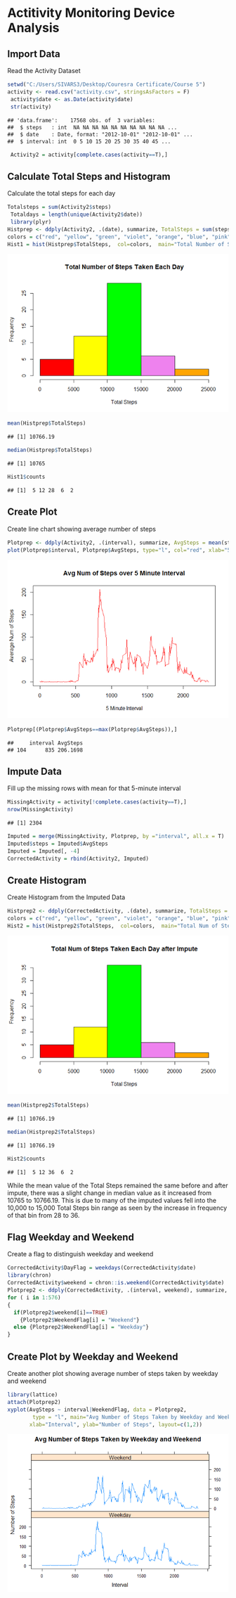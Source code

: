 # Actitivity Monitoring Device Analysis



## Import Data

Read the Activity Dataset


```r
setwd("C:/Users/SIVARS3/Desktop/Couresra Certificate/Course 5")
activity <- read.csv("activity.csv", stringsAsFactors = F)
 activity$date <- as.Date(activity$date)
 str(activity)
```

```
## 'data.frame':	17568 obs. of  3 variables:
##  $ steps   : int  NA NA NA NA NA NA NA NA NA NA ...
##  $ date    : Date, format: "2012-10-01" "2012-10-01" ...
##  $ interval: int  0 5 10 15 20 25 30 35 40 45 ...
```

```r
 Activity2 = activity[complete.cases(activity==T),]
```

## Calculate Total Steps and Histogram

Calculate the total steps for each day


```r
Totalsteps = sum(Activity2$steps)
 Totaldays = length(unique(Activity2$date))
 library(plyr)
Histprep <- ddply(Activity2, .(date), summarize, TotalSteps = sum(steps))
colors = c("red", "yellow", "green", "violet", "orange", "blue", "pink", "cyan") 
Hist1 = hist(Histprep$TotalSteps,  col=colors,  main="Total Number of Steps Taken Each Day",  xlab="Total Steps") 
```

![](PA1_template_files/figure-html/Stepscalc-1.png)<!-- -->

```r
mean(Histprep$TotalSteps)
```

```
## [1] 10766.19
```

```r
median(Histprep$TotalSteps)
```

```
## [1] 10765
```

```r
Hist1$counts
```

```
## [1]  5 12 28  6  2
```


## Create Plot

Create line chart showing average number of steps


```r
Plotprep <- ddply(Activity2, .(interval), summarize, AvgSteps = mean(steps))
plot(Plotprep$interval, Plotprep$AvgSteps, type="l", col="red", xlab="5 Minute Interval", ylab="Average Num of Steps", main = "Avg Num of Steps over 5 Minute Interval")
```

![](PA1_template_files/figure-html/Plotprep-1.png)<!-- -->

```r
Plotprep[(Plotprep$AvgSteps==max(Plotprep$AvgSteps)),]
```

```
##     interval AvgSteps
## 104      835 206.1698
```


## Impute Data

Fill up the missing rows with mean for that 5-minute interval


```r
MissingActivity = activity[!complete.cases(activity==T),]
nrow(MissingActivity)
```

```
## [1] 2304
```

```r
Imputed = merge(MissingActivity, Plotprep, by ="interval", all.x = T)
Imputed$steps = Imputed$AvgSteps
Imputed = Imputed[, -4]
CorrectedActivity = rbind(Activity2, Imputed)
```


## Create Histogram

Create Histogram from the Imputed Data


```r
Histprep2 <- ddply(CorrectedActivity, .(date), summarize, TotalSteps = sum(steps))
colors = c("red", "yellow", "green", "violet", "orange", "blue", "pink", "cyan") 
Hist2 = hist(Histprep2$TotalSteps,  col=colors,  main="Total Num of Steps Taken Each Day after Impute",  xlab="Total Steps") 
```

![](PA1_template_files/figure-html/ImputeHist-1.png)<!-- -->

```r
mean(Histprep2$TotalSteps)
```

```
## [1] 10766.19
```

```r
median(Histprep2$TotalSteps)
```

```
## [1] 10766.19
```

```r
Hist2$counts
```

```
## [1]  5 12 36  6  2
```

While the mean value of the Total Steps remained the same before and after impute, there was a slight change in median value as it increased from 10765 to 10766.19. This is due to many of the imputed values fell into the 10,000 to 15,000 Total Steps bin range as seen by the increase in frequency of that bin from 28 to 36.

## Flag Weekday and Weekend

Create a flag to distinguish weekday and weekend


```r
CorrectedActivity$DayFlag = weekdays(CorrectedActivity$date)
library(chron)
CorrectedActivity$weekend = chron::is.weekend(CorrectedActivity$date)
Plotprep2 <- ddply(CorrectedActivity, .(interval, weekend), summarize, AvgSteps = mean(steps))
for ( i in 1:576)
{
  if(Plotprep2$weekend[i]==TRUE)
    {Plotprep2$WeekendFlag[i] = "Weekend"}
  else {Plotprep2$WeekendFlag[i] = "Weekday"}
}
```


## Create Plot by Weekday and Weekend

Create another plot showing average number of steps taken by weekday and weekend

```r
library(lattice)
attach(Plotprep2)
xyplot(AvgSteps ~ interval|WeekendFlag, data = Plotprep2,
        type = "l", main="Avg Number of Steps Taken by Weekday and Weekend",
       xlab="Interval", ylab="Number of Steps", layout=c(1,2))
```

![](PA1_template_files/figure-html/Plotprep2-1.png)<!-- -->

